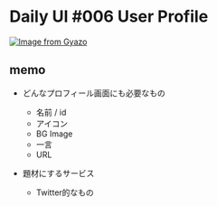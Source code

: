 # Daily UI #006 User Profile

[![Image from Gyazo](https://i.gyazo.com/92b4b92ef7887a1c83579892b61e3b39.gif)](https://gyazo.com/92b4b92ef7887a1c83579892b61e3b39)

## memo
- どんなプロフィール画面にも必要なもの
  - 名前 / id
  - アイコン
  - BG Image
  - 一言
  - URL

- 題材にするサービス
  - Twitter的なもの
